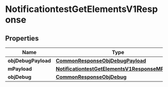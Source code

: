 
# NotificationtestGetElementsV1Response

## Properties
Name | Type | Description | Notes
------------ | ------------- | ------------- | -------------
**objDebugPayload** | [**CommonResponseObjDebugPayload**](CommonResponseObjDebugPayload.md) |  | 
**mPayload** | [**NotificationtestGetElementsV1ResponseMPayload**](NotificationtestGetElementsV1ResponseMPayload.md) |  | 
**objDebug** | [**CommonResponseObjDebug**](CommonResponseObjDebug.md) |  |  [optional]



